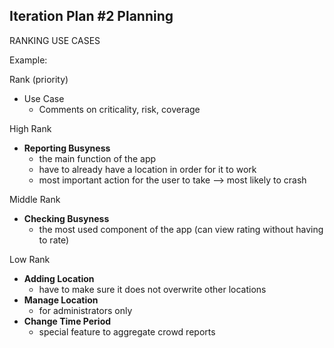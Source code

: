 ## Iteration Plan #2 Planning 

RANKING USE CASES 

Example:


Rank (priority)
  * Use Case 
    * Comments on criticality, risk, coverage 


High Rank 
* __Reporting Busyness__
    * the main function of the app 
    * have to already have a location in order for it to work 
    * most important action for the user to take --> most likely to crash

Middle Rank 
* __Checking Busyness__
  * the most used component of the app (can view rating without having to rate)

Low Rank
* __Adding Location__
  * have to make sure it does not overwrite other locations 
* __Manage Location__ 
  * for administrators only 
* __Change Time Period__
  * special feature to aggregate crowd reports 